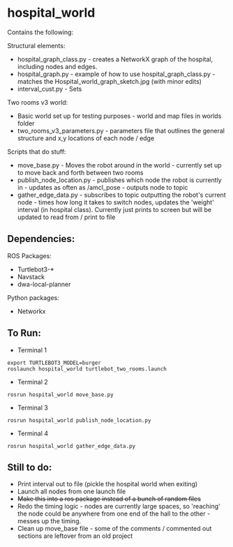 # hospital_world

Contains the following:

Structural elements:
* hospital_graph_class.py - creates a NetworkX graph of the hospital, including nodes and edges.
* hospital_graph.py - example of how to use hospital_graph_class.py - matches the Hospital_world_graph_sketch.jpg (with minor edits)
* interval_cust.py - Sets 

Two rooms v3 world:
* Basic world set up for testing purposes - world and map files in worlds folder
* two_rooms_v3_parameters.py - parameters file that outlines the general structure and x,y locations of each node / edge

Scripts that do stuff:
* move_base.py - Moves the robot around in the world - currently set up to move back and forth between two rooms
* publish_node_location.py - publishes which node the robot is currently in - updates as often as /amcl_pose - outputs node to topic 
* gather_edge_data.py - subscribes to topic outputting the robot's current node - times how long it takes to switch nodes, updates the 'weight' interval (in hospital class). Currently just prints to screen but will be updated to read from / print to file


Dependencies:
-
ROS Packages:
* Turtlebot3-*
* Navstack
* dwa-local-planner

Python packages:
* Networkx

 To Run:
-
* Terminal 1 
```
export TURTLEBOT3_MODEL=burger
roslaunch hospital_world turtlebot_two_rooms.launch
```
* Terminal 2
```
rosrun hospital_world move_base.py
```
* Terminal 3 
```
rosrun hospital_world publish_node_location.py 
```
* Terminal 4 
```
rosrun hospital_world gather_edge_data.py
```

Still to do:
- 
* Print interval out to file (pickle the hospital world when exiting)
* Launch all nodes from one launch file
* ~~Make this into a ros package instead of a bunch of random files~~
* Redo the timing logic - nodes are currently large spaces, so 'reaching' the node could be anywhere from one end of the hall to the other - messes up the timing.
* Clean up move_base file - some of the comments / commented out sections are leftover from an old project
